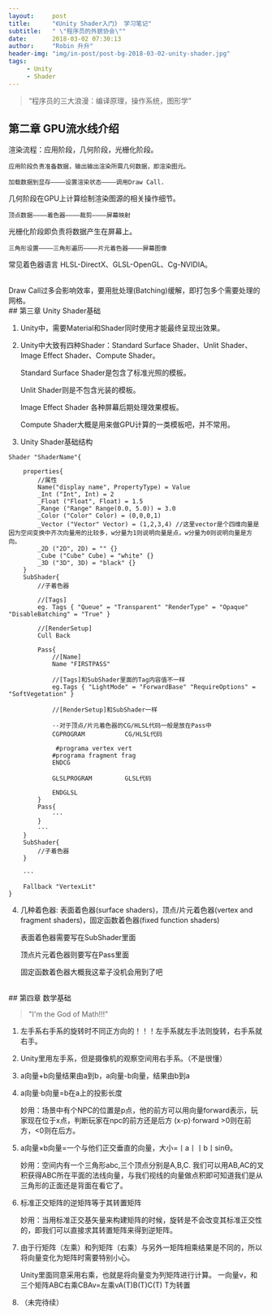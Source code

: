 ```yaml
---
layout:     post
title:      "《Unity Shader入门》 学习笔记"
subtitle:   " \"程序员的外貌协会\""
date:       2018-03-02 07:30:13
author:     "Robin 升升"
header-img: "img/in-post/post-bg-2018-03-02-unity-shader.jpg"
tags:
     - Unity
     - Shader
---
```


> “程序员的三大浪漫：编译原理，操作系统，图形学”

<p id = "build"></p>

##  第二章 GPU流水线介绍

渲染流程：应用阶段，几何阶段，光栅化阶段。

    应用阶段负责准备数据，输出输出渲染所需几何数据，即渲染图元。

    加载数据到显存————设置渲染状态————调用Draw Call.

几何阶段在GPU上计算绘制渲染图源的相关操作细节。

    顶点数据————着色器————裁剪————屏幕映射

光栅化阶段即负责将数据产生在屏幕上。  

    三角形设置————三角形遍历————片元着色器————屏幕图像


常见着色器语言 HLSL-DirectX、GLSL-OpenGL、Cg-NVIDIA。

<br/>
Draw Call过多会影响效率，要用批处理(Batching)缓解，即打包多个需要处理的网格。



<br/>
##  第三章 Unity Shader基础

1. Unity中，需要Material和Shader同时使用才能最终呈现出效果。


2. Unity中大致有四种Shader：Standard Surface Shader、Unlit Shader、Image Effect Shader、Compute Shader。

    Standard Surface Shader是包含了标准光照的模板。

    Unlit Shader则是不包含光装的模板。

    Image Effect Shader 各种屏幕后期处理效果模板。

    Compute Shader大概是用来做GPU计算的一类模板吧，并不常用。

3. Unity Shader基础结构

```
Shader "ShaderName"{

    properties{
        //属性
        Name("display name", PropertyType) = Value
        _Int ("Int", Int) = 2
        _Float ("Float", Float) = 1.5
        _Range ("Range" Range(0.0, 5.0)) = 3.0
        _Color ("Color" Color) = (0,0,0,1)
        _Vector ("Vector" Vector) = (1,2,3,4) //这里vector是个四维向量是因为空间变换中齐次向量用的比较多，w分量为1则说明向量是点，w分量为0则说明向量是方向。
        _2D ("2D", 2D) = "" {}
        _Cube ("Cube" Cube) = "white" {}
        _3D ("3D", 3D) = "black" {}
    }
    SubShader{
        //子着色器

        //[Tags]
        eg. Tags { "Queue" = "Transparent" "RenderType" = "Opaque" "DisableBatching" = "True" }

        //[RenderSetup]
        Cull Back

        Pass{
            //[Name]
            Name "FIRSTPASS"

            //[Tags]和SubShader里面的Tag内容值不一样
            eg.Tags { "LightMode" = "ForwardBase" "RequireOptions" = "SoftVegetation" }

            //[RenderSetup]和SubShader一样

            --对于顶点/片元着色器的CG/HLSL代码一般是放在Pass中
            CGPROGRAM           CG/HLSL代码
            
             #programa vertex vert
            #programa fragment frag
            ENDCG

            GLSLPROGRAM         GLSL代码
            
            ENDGLSL
        }
        Pass{
            ···
        }
        ···
    }
    SubShader{
        //子着色器
    }

    ···

    Fallback "VertexLit"
}
```

4. 几种着色器: 表面着色器(surface shaders)，顶点/片元着色器(vertex and fragment shaders)，固定函数着色器(fixed function shaders)

    表面着色器需要写在SubShader里面

    顶点片元着色器则要写在Pass里面

    固定函数着色器大概我这辈子没机会用到了吧

<br/>
##  第四章 数学基础

>"I'm the God of Math!!!"

1. 左手系右手系的旋转时不同正方向的！！！左手系就左手法则旋转，右手系就右手。

2. Unity里用左手系，但是摄像机的观察空间用右手系。（不是很懂）

3. a向量+b向量结果由a到b，a向量-b向量，结果由b到a

4. a向量·b向量=b在a上的投影长度

    妙用：场景中有个NPC的位置是p点，他的前方可以用向量forward表示，玩家现在位于x点，判断玩家在npc的前方还是后方
    (x-p)·forward   >0则在前方，<0则在后方。

5. a向量×b向量=一个与他们正交垂直的向量，大小=丨a丨丨b丨sinƟ。

    妙用：空间内有一个三角形abc,三个顶点分别是A,B,C. 我们可以用AB,AC的叉积获得ABC所在平面的法线向量，与我们视线的向量做点积即可知道我们是从三角形的正面还是背面在看它了。

6. 标准正交矩阵的逆矩阵等于其转置矩阵

    妙用：当用标准正交基矢量来构建矩阵的时候，旋转是不会改变其标准正交性的，即我们可以直接求其转置矩阵来得到逆矩阵。

7. 由于行矩阵（左乘）和列矩阵（右乘）与另外一矩阵相乘结果是不同的，所以将向量变化为矩阵时需要特别小心。

    Unity里面同意采用右乘，也就是将向量变为列矩阵进行计算。
    一向量v，和三个矩阵ABC右乘CBAv=左乘vA(T)B(T)C(T) T为转置

8. （未完待续）


